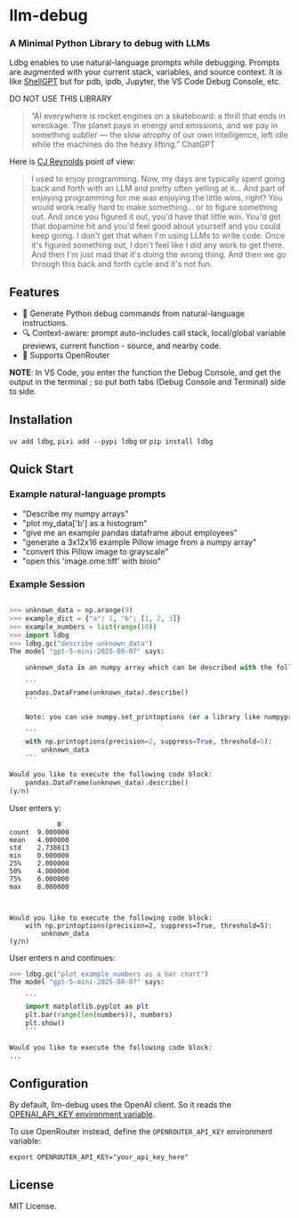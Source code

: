 # llm-debug

### A Minimal Python Library to debug with LLMs

Ldbg enables to use natural-language prompts while debugging. Prompts are augmented with your current stack, variables, and source context.
It is like [ShellGPT](https://github.com/TheR1D/shell_gpt) but for pdb, ipdb, Jupyter, the VS Code Debug Console, etc.

DO NOT USE THIS LIBRARY

> “AI everywhere is rocket engines on a skateboard: a thrill that ends in wreckage. The planet pays in energy and emissions, and we pay in something subtler — the slow atrophy of our own intelligence, left idle while the machines do the heavy lifting.” ChatGPT

Here is [CJ Reynolds](https://www.youtube.com/watch?v=0ZUkQF6boNg) point of view:

> I used to enjoy programming. Now, my days are typically spent going back and forth with an LLM and pretty often yelling at it… And part of enjoying programming for me was enjoying the little wins, right? You would work really hard to make something… or to figure something out. And once you figured it out, you'd have that little win. You'd get that dopamine hit and you'd feel good about yourself and you could keep going. I don't get that when I'm using LLMs to write code. Once it's figured something out, I don't feel like I did any work to get there. And then I'm just mad that it's doing the wrong thing. And then we go through this back and forth cycle and it's not fun.

## Features

- 🐍 Generate Python debug commands from natural-language instructions.
- 🔍 Context-aware: prompt auto-includes call stack, local/global variable previews, current function - source, and nearby code.
- 🤖 Supports OpenRouter

**NOTE**: In VS Code, you enter the function the Debug Console, and get the output in the terminal ; so put both tabs (Debug Console and Terminal) side to side.

## Installation

`uv add ldbg`, `pixi add --pypi ldbg` or `pip install ldbg`

## Quick Start

### Example natural-language prompts

- "Describe my numpy arrays"
- "plot my_data['b'] as a histogram"
- "give me an example pandas dataframe about employees"
- "generate a 3x12x16 example Pillow image from a numpy array"
- "convert this Pillow image to grayscale"
- "open this 'image.ome.tiff' with bioio"

### Example Session

```python

>>> unknown_data = np.arange(9)
>>> example_dict = {"a": 1, "b": [1, 2, 3]}
>>> example_numbers = list(range(10))
>>> import ldbg
>>> ldbg.gc("describe unknown_data")
The model "gpt-5-mini-2025-08-07" says:

    unknown_data is an numpy array which can be described with the following pandas code:
    
    ```
    pandas.DataFrame(unknown_data).describe()
    ```

    Note: you can use numpy.set_printoptions (or a library like numpyprint) to pretty print your array:
    
    ```
    with np.printoptions(precision=2, suppress=True, threshold=5):
        unknown_data
    ```

Would you like to execute the following code block:
    pandas.DataFrame(unknown_data).describe()
(y/n)
```

User enters y:
```
            0
count  9.000000
mean   4.000000
std    2.738613
min    0.000000
25%    2.000000
50%    4.000000
75%    6.000000
max    8.000000



Would you like to execute the following code block:
    with np.printoptions(precision=2, suppress=True, threshold=5):
        unknown_data
(y/n)
```

User enters n and continues:

```python
>>> ldbg.gc("plot example_numbers as a bar chart")
The model "gpt-5-mini-2025-08-07" says:

    ```
    import matplotlib.pyplot as plt
    plt.bar(range(len(numbers)), numbers)
    plt.show()
    ```

Would you like to execute the following code block:
...
```

## Configuration

By default, llm-debug uses the OpenAI client. So it reads the [OPENAI_API_KEY environment variable](https://platform.openai.com/docs/quickstart).

To use OpenRouter instead, define the `OPENROUTER_API_KEY` environment variable:

`export OPENROUTER_API_KEY="your_api_key_here"`

## License

MIT License.